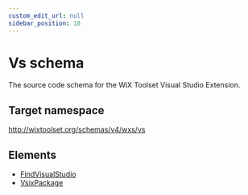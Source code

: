 ```yaml
---
custom_edit_url: null
sidebar_position: 18
---
```

# Vs schema
The source code schema for the WiX Toolset Visual Studio Extension.
## Target namespace
http://wixtoolset.org/schemas/v4/wxs/vs
## Elements
- [FindVisualStudio](findvisualstudio.md)
- [VsixPackage](vsixpackage.md)